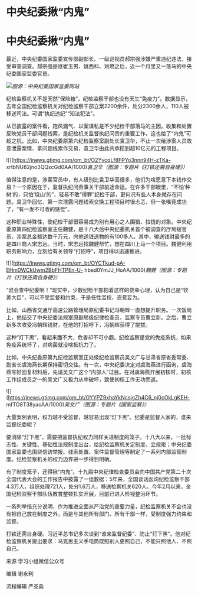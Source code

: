 # 中央纪委揪“内鬼”

# 中央纪委揪“内鬼”

最近，中央纪委国家监委宣传部副部长、一级巡视员郝宗强涉嫌严重违纪违法，接受审查调查。郝宗强是继崔玉男、姚西科、刘燃之后，近一个月里又一落马的中央纪委国家监委官员。

![](https://inews.gtimg.com/om_bt/O9hj8D9RKkMXPst9nVnCcbDiYhnVBh8XUT2_KWg5guIHkAA/1000)_图源：中央纪委国家监委网站_

纪检监察机关不是天然“保险箱”，纪检监察干部也没有天生“免疫力”。数据显示，去年全国纪检监察机关对纪检监察干部立案2200余件，处分2300余人，110人被移送司法。可谓“执纪违纪”“知法犯法”。

从已披露的案件看，跑风漏气、以案谋私是不少纪检干部落马的主因。收集和处置反映党员干部问题线索，是纪检机关监督执纪问责的重要工作，这也给了“内鬼”可趁之机。比如，中央纪委原第六纪检监察室副处长袁卫华，不止一次给涉案人员故意泄露案情、拿问题线索作交易，袁卫华由此共承揽到超10亿元的工程项目。

![](https://inews.gtimg.com/om_bt/O2YvcqLf8FPYo3nnn94H-zTKa-
xrtbNU82jno3QQxcGd0AA/1000)_袁卫华（图源：专题片《打铁还需自身硬》）_

值得注意的是，涉案官员中，有人级别比袁卫华高很多，他们为啥愿意下本钱作交易？一个原因在于，监督执纪问责事关干部前途命运。在许多干部眼里，“不怕‘种树’的，只怕‘烧山’的”，轻易不敢“得罪”纪检干部，更何况有些人本身就存在问题。袁卫华回忆，第一次泄露问题线索交换工程项目时很忐忑，但一张嘴竟成功了，“有一发不可收的感觉”。

这种职业特殊性，使纪检干部很容易成为别有用心之人围猎、拉拢的对象。中央纪委原第四纪检监察室主任魏健，是十八大后中央纪委机关首个被调查的厅局级官员，涉案总金额达数千万元，向他送钱送物的有100多人。其中，输送钱财最多的是四川商人宋志远。当时，宋志远找魏健帮忙，想在四川上马一个项目。魏健利用职务影响力，立刻给有关领导“打招呼”，项目得以迅速推进。

![](https://inews.gtimg.com/om_bt/OYCTkud-pA-EHm0WCkUwm2BbFHTPEn-U-
hbed0YmJJ_HoAA/1000)_魏健（图源：专题片《打铁还需自身硬》）_

“谁会查中纪委啊！”现实中，少数纪检干部抱着这样的侥幸心理，认为自己是“钦差大臣”，可以不受监督和约束，于是任性滥权、恣意妄为。

比如，山西省交通厅高速公路管理局原纪委书记冯朝辉一直想提升职务。一次饭局上，他结交了中央纪委法规室原副局级纪律检查员、监察专员曹立新。之后，曹立新多次收受冯朝辉钱财，在他的打招呼下，冯朝辉获得了提拔。

这种“灯下黑”，看起来面不大，危害却不可小觑。纪检监察是党的免疫系统，如果免疫系统坏了，对病菌就没啥抵抗力了。

比如，中央纪委原第九纪检监察室正处级纪检监察员吴文广与甘肃省原省委常委、副省长虞海燕长期保持密切交往。有一次，中央纪委决定对虞海燕进行函询，虞海燕写好回复材料后，先请吴文广这个“内部人”过目。在对虞海燕开展初核时，初核工作组成员之一的吴文广又极力从中破坏，致使初核工作无功而返。

![](https://inews.gtimg.com/om_bt/OYYPZ9xhaYkNcsigZh4C6_nj0cOkLgKEH-
mfTO8T38yaoAA/1000)_吴文广（图源：专题片《国家监察》）_

大量案例表明，权力越不受监督，越容易出现“灯下黑”。纪委是监督人家的，谁来监督纪委呢？

要消除“灯下黑”，需要把监督执纪权力同样关进制度的笼子。十八大以来，一批标志性、关键性、基础性法规制度出台，给纪检监察机关定制度、立规矩；中央纪委国家监委也围绕信访举报、线索处置、案件监督管理等制定了一系列内部监管制度。纪检监察机关的权力边界进一步得到明确。

有了制度笼子，还得揪“内鬼”。十九届中央纪律检查委员会向中国共产党第二十次全国代表大会的工作报告中披露了一组数据：5年来，全国谈话函询纪检监察干部4.3万人，组织处理721人，处分1.6万人，移送检察机关620人。今年2月以来，全国纪检监察干部队伍教育整顿扎实开展，目前已进入检视整治环节。

一系列举措充分说明，作为推进全面从严治党的重要力量，纪检监察机关不会也没有把自己放在制度之外，而是与其他所有部门、所有干部一样，受制度强力约束和监督。

打铁还需自身硬。习近平总书记多次谈到“谁来监督纪委”、防止“灯下黑”。他对纪检监察机关提出要求：马克思主义手电筒既照别人更照自己，不能只照他人、不照自己。

来源 学习小组微信公众号

编辑 谢永利

流程编辑 严圣淼

